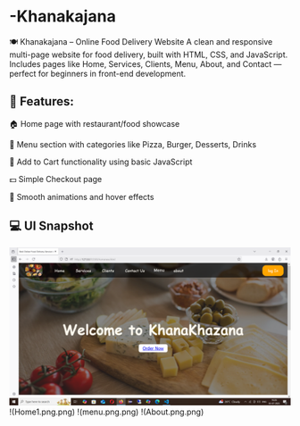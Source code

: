 # -Khanakajana
🍽️ Khanakajana – Online Food Delivery Website A clean and responsive multi-page website for food delivery, built with HTML, CSS, and JavaScript. Includes pages like Home, Services, Clients, Menu, About, and Contact — perfect for beginners in front-end development.

## 📌 Features:
🏠 Home page with restaurant/food showcase

🍱 Menu section with categories like Pizza, Burger, Desserts, Drinks

🛒 Add to Cart functionality using basic JavaScript

💵 Simple Checkout page

🎨 Smooth animations and hover effects

## 💻 UI Snapshot	


![Home Page](Home.png.png)
!(Home1.png.png)
!(menu.png.png)
!(About.png.png)



